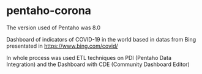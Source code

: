 # pentaho-corona
The version used of Pentaho was 8.0

Dashboard of  indicators of COVID-19 in the world based in datas from Bing presentated in https://www.bing.com/covid/

In whole process was used ETL techniques on PDI (Pentaho Data Integration) and the Dashboard with CDE (Community Dashboard Editor)